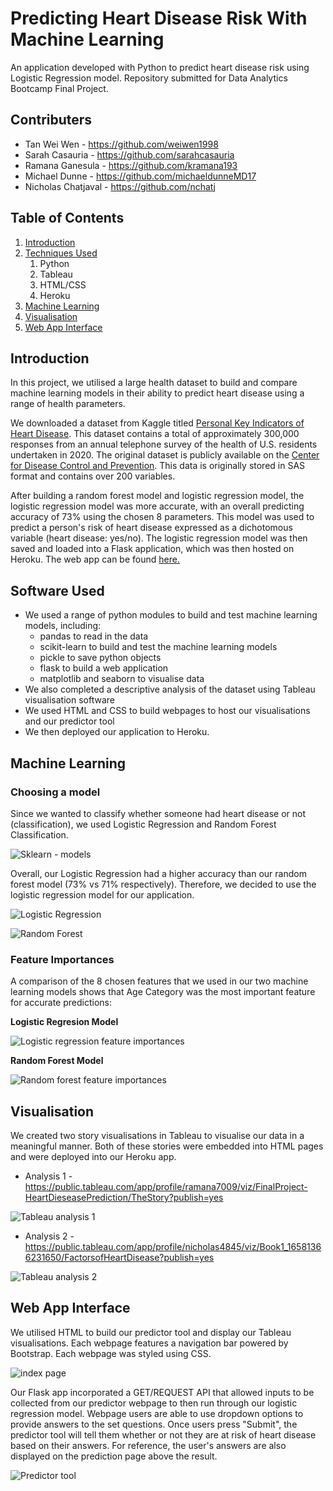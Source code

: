 # Predicting Heart Disease Risk With Machine Learning
An application developed with Python to predict heart disease risk using Logistic Regression model. Repository submitted for Data Analytics Bootcamp Final Project.

## Contributers
* Tan Wei Wen - https://github.com/weiwen1998
* Sarah Casauria - https://github.com/sarahcasauria
* Ramana Ganesula - https://github.com/kramana193
* Michael Dunne - https://github.com/michaeldunneMD17
* Nicholas Chatjaval - https://github.com/nchatj

## Table of Contents
1. [Introduction](#introduction)
2. [Techniques Used](#software-used)
    1. Python
    2. Tableau
    3. HTML/CSS
    4. Heroku
3. [Machine Learning](#machine-learning)
4. [Visualisation](#visualisation)
5. [Web App Interface](#web-app-interface)

## Introduction
In this project, we utilised a large health dataset to build and compare machine learning models in their ability to predict heart disease using a range of health parameters. 

We downloaded a dataset from Kaggle titled [Personal Key Indicators of Heart Disease](https://www.kaggle.com/datasets/kamilpytlak/personal-key-indicators-of-heart-disease). This dataset contains a total of approximately 300,000 responses from an annual telephone survey of the health of U.S. residents undertaken in 2020. The original dataset is publicly available on the [Center for Disease Control and Prevention](https://www.cdc.gov/brfss/annual_data/annual_2020.html). This data is originally stored in SAS format and contains over 200 variables.

After building a random forest model and logistic regression model, the logistic regression model was more accurate, with an overall predicting accuracy of 73% using the chosen 8 parameters. This model was used to predict a person's risk of heart disease expressed as a dichotomous variable (heart disease: yes/no). The logistic regression model was then saved and loaded into a Flask application, which was then hosted on Heroku. The web app can be found [here.](https://project-4-heart-disease.herokuapp.com/)

## Software Used
* We used a range of python modules to build and test machine learning models, including:
  * pandas to read in the data
  * scikit-learn to build and test the machine learning models
  * pickle to save python objects
  * flask to build a web application
  * matplotlib and seaborn to visualise data
* We also completed a descriptive analysis of the dataset using Tableau visualisation software
* We used HTML and CSS to build webpages to host our visualisations and our predictor tool
* We then deployed our application to Heroku.

## Machine Learning

### Choosing a model
Since we wanted to classify whether someone had heart disease or not (classification), we used Logistic Regression and Random Forest Classification.

![Sklearn - models ](images/ml.png)

Overall, our Logistic Regression had a higher accuracy than our random forest model (73% vs 71% respectively). Therefore, we decided to use the logistic regression model for our application.

![Logistic Regression](images/confusion-logistic.png)

![Random Forest](images/confusion-forest.png)

### Feature Importances

A comparison of the 8 chosen features that we used in our two machine learning models shows that Age Category was the most important feature for accurate predictions:

**Logistic Regresion Model** 

![Logistic regression feature importances](images/features-logistic.png)

**Random Forest Model**

![Random forest feature importances](images/features-forest.png)

## Visualisation
We created two story visualisations in Tableau to visualise our data in a meaningful manner. Both of these stories were embedded into HTML pages and were deployed into our Heroku app.

* Analysis 1 - https://public.tableau.com/app/profile/ramana7009/viz/FinalProject-HeartDieseasePrediction/TheStory?publish=yes 

![Tableau analysis 1](images/tableau-1.png)

* Analysis 2 - https://public.tableau.com/app/profile/nicholas4845/viz/Book1_16581366231650/FactorsofHeartDisease?publish=yes

![Tableau analysis 2](images/tableau-2.png)

## Web App Interface
We utilised HTML to build our predictor tool and display our Tableau visualisations. Each webpage features a navigation bar powered by Bootstrap. Each webpage was styled using CSS.

![index page](images/index.png)

Our Flask app incorporated a GET/REQUEST API that allowed inputs to be collected from our predictor webpage to then run through our logistic regression model. Webpage users are able to use dropdown options to provide answers to the set questions. Once users press "Submit", the predictor tool will tell them whether or not they are at risk of heart disease based on their answers. For reference, the user's answers are also displayed on the prediction page above the result.

![Predictor tool](images/predictor.png)

